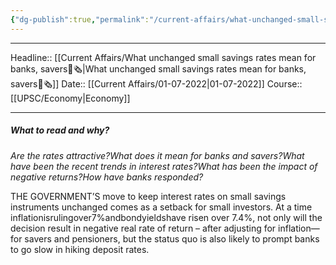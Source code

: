```yaml
---
{"dg-publish":true,"permalink":"/current-affairs/what-unchanged-small-savings-rates-mean-for-banks-savers/"}
---
```


----
Headline:: [[Current Affairs/What unchanged small savings rates mean for banks, savers📰🗞️\|What unchanged small savings rates mean for banks, savers📰🗞️]]
Date:: [[Current Affairs/01-07-2022\|01-07-2022]]
Course:: [[UPSC/Economy\|Economy]] 

----
##### What to read and why? 
_Are the rates attractive?What does it mean for banks and savers?What have been the recent trends in interest rates?What has been the impact of negative returns?How have banks responded?_

THE GOVERNMENT’S move to keep interest
rates on small savings instruments unchanged
comes as a setback for small investors. At a time
inflationisrulingover7%andbondyieldshave
risen over 7.4%, not only will the decision result in negative real rate of return – after adjusting for inflation— for savers and pensioners, but the status quo is also likely to prompt
banks to go slow in hiking deposit rates.